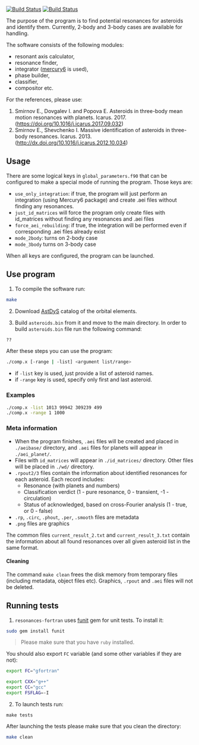 [![Build Status](https://travis-ci.org/4xxi/resonances-fortran.svg?branch=master)](https://travis-ci.org/4xxi/resonances-fortran) [![Build Status](https://travis-ci.org/4xxi/resonances-fortran.svg?branch=develop)](https://travis-ci.org/4xxi/resonances-fortran)

The purpose of the program is to find potential resonances for asteroids and identify them. Currently, 2-body and 3-body cases are available for handling.

The software consists of the following modules:

* resonant axis calculator, 
* resonance finder, 
* integrator ([mercury6](https://github.com/4xxi/mercury) is used), 
* phase builder,
* classifier, 
* compositor etc.

For the references, please use:

1. Smirnov E., Dovgalev I. and Popova E. Asteroids in three-body mean motion resonances with planets. Icarus. 2017. (https://doi.org/10.1016/j.icarus.2017.09.032)
2. Smirnov E., Shevchenko I. Massive identification of asteroids in three-body resonances. Icarus. 2013. (http://dx.doi.org/10.1016/j.icarus.2012.10.034)

## Usage

There are some logical keys in `global_parameters.f90` that can be configured to make a special mode of running the program. Those keys are:

* `use_only_integration`: if true, the program will just perform an integration (using Mercury6 package) and create .aei files without finding any resonances.
* `just_id_matrices` will force the program only create files with id_matrices without finding any resonances and .aei files
* `force_aei_rebuilding`: if true, the integration will be performed even if corresponding .aei files already exist
* `mode_2body`: turns on 2-body case
* `mode_3body` turns on 3-body case

When all keys are configured, the program can be launched.

## Use program

1. To compile the software run:

```bash
make
```

2. Download [AstDyS](http://hamilton.dm.unipi.it/astdys/index.php?pc=4) catalog of the orbital elements. 

3. Build `asteroids.bin` from it and move to the main directory. In order to build `asteroids.bin` file run the following command:

```bash
??
```

After these steps you can use the program:
```bash
./comp.x [-range | -list] <argument list/range>
```

* if `-list` key is used, just provide a list of asteroid names.
* if `-range` key is used, specify only first and last asteroid.

### Examples

```bash
./comp.x -list 1013 99942 309239 499
./comp.x -range 1 1000
```

### Meta information

* When the program finishes, `.aei` files will be created and placed in `./aeibase/` directory, and `.aei` files for planets will appear in `./aei_planet/`.
* Files with `id_matrices` will appear in `./id_matrices/` directory. Other files will be placed in `./wd/` directory.
* `.rpout2/3` files contain the information about identified resonances for each asteroid. Each record includes:
  * Resonance (with planets and numbers)
  * Classification verdict (1 - pure resonance, 0 - transient, -1 - circulation)
  * Status of acknowledged, based on cross-Fourier analysis (1 - true, or 0 - false)
* `.rp`, `.circ`, `.phout`, `.per`, `.smooth` files are metadata
* `.png` files are graphics

The common files `current_result_2.txt` and `current_result_3.txt` contain the information about all found resonances over all given asteroid list in the same format.

#### Cleaning

The command `make clean` frees the disk memory from temporary files (including metadata, object files etc). Graphics, `.rpout` and `.aei` files will not be deleted.

## Running tests

1. `resonances-fortran` uses [funit](https://rubygems.org/gems/funit) gem for unit tests. To install it:

```bash
sudo gem install funit
```

> Please make sure that you have `ruby` installed.

You should also export `FC` variable (and some other variables if they are not):

```bash
export FC="gfortran"
```

```bash
export CXX="g++"
export CC="gcc"
export FSFLAG=-I
```

2. To launch tests run:

```
make tests
```

After launching the tests please make sure that you clean the directory:

```bash
make clean
```
